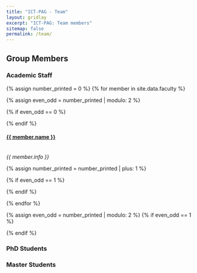 ```yaml
---
title: "ICT-PAG - Team"
layout: gridlay
excerpt: "ICT-PAG: Team members"
sitemap: false
permalink: /team/
---
```


## Group Members

### Academic Staff

<!-- Jump to [PhD students](#phd), [Master students](#masters) -->

{% assign number_printed = 0 %}
{% for member in site.data.faculty %}

{% assign even_odd = number_printed | modulo: 2 %}

{% if even_odd == 0 %}
<div class="row">
{% endif %}

<h4><a href="{{member.homepage}}">{{ member.name }}</a></h4> <br />
<i>{{ member.info }}</i>

{% assign number_printed = number_printed | plus: 1 %}

{% if even_odd == 1 %}
</div>
{% endif %}

{% endfor %}

{% assign even_odd = number_printed | modulo: 2 %}
{% if even_odd == 1 %}
</div>
{% endif %}

### PhD Students


### Master Students